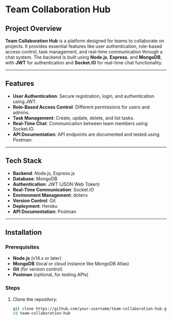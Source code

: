 # Team Collaboration Hub

## Project Overview

**Team Collaboration Hub** is a platform designed for teams to collaborate on projects. It provides essential features like user authentication, role-based access control, task management, and real-time communication through a chat system. The backend is built using **Node.js**, **Express**, and **MongoDB**, with **JWT** for authentication and **Socket.IO** for real-time chat functionality.

---

## Features

- **User Authentication**: Secure registration, login, and authentication using JWT.
- **Role-Based Access Control**: Different permissions for users and admins.
- **Task Management**: Create, update, delete, and list tasks.
- **Real-Time Chat**: Communication between team members using Socket.IO.
- **API Documentation**: API endpoints are documented and tested using Postman.

---

## Tech Stack

- **Backend**: Node.js, Express.js
- **Database**: MongoDB
- **Authentication**: JWT (JSON Web Token)
- **Real-Time Communication**: Socket.IO
- **Environment Management**: dotenv
- **Version Control**: Git
- **Deployment**: Heroku
- **API Documentation**: Postman

---

## Installation

### Prerequisites

- **Node.js** (v14.x or later)
- **MongoDB** (local or cloud instance like MongoDB Atlas)
- **Git** (for version control)
- **Postman** (optional, for testing APIs)

### Steps

1. Clone the repository:
   ```bash
   git clone https://github.com/your-username/team-collaboration-hub.git
   cd team-collaboration-hub
